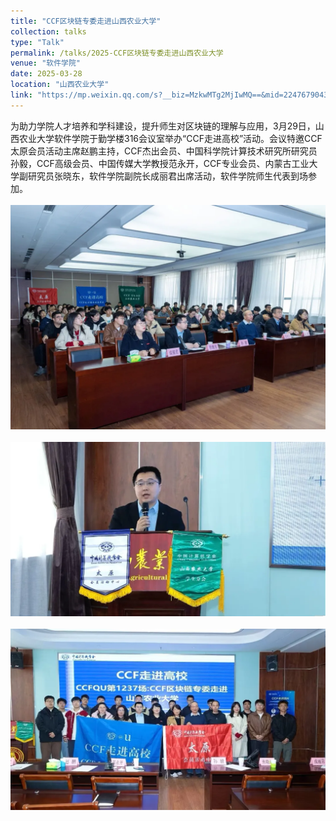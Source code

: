 ```yaml
---
title: "CCF区块链专委走进山西农业大学"
collection: talks
type: "Talk"
permalink: /talks/2025-CCF区块链专委走进山西农业大学
venue: "软件学院"
date: 2025-03-28
location: "山西农业大学"
link: "https://mp.weixin.qq.com/s?__biz=MzkwMTg2MjIwMQ==&mid=2247679043&idx=1&sn=8699d395b9996c1ae95a5020c4112b4c&chksm=c1ba6e7828b2e933da2ff82852c58341b34f0655003abc7beb53e9ea74904f331acb0d715692&mpshare=1&scene=24&srcid=0401zyQIfrdDvj2J7LmPmrJf&sharer_shareinfo=f30c9791293295d88e4620b17436e9d4&sharer_shareinfo_first=943996bf1d6cc92335e6deb8fd38fe91#rd"
---
```


为助力学院人才培养和学科建设，提升师生对区块链的理解与应用，3月29日，山西农业大学软件学院于勤学楼316会议室举办“CCF走进高校”活动。会议特邀CCF太原会员活动主席赵鹏主持，CCF杰出会员、中国科学院计算技术研究所研究员孙毅，CCF高级会员、中国传媒大学教授范永开，CCF专业会员、内蒙古工业大学副研究员张晓东，软件学院副院长成丽君出席活动，软件学院师生代表到场参加。
<br/>
<br/>
![会场照片](2025-CCF区块链专委走进山西农业大学-1.webp)
<br/>
<br/>
![会场照片](2025-CCF区块链专委走进山西农业大学-2.webp)
<br/>
<br/>
![会场照片](2025-CCF区块链专委走进山西农业大学-3.webp)
